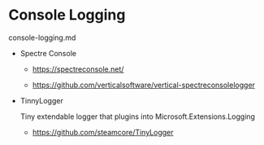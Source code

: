 # Console Logging

console-logging.md

*   Spectre Console

    *   https://spectreconsole.net/

    *   https://github.com/verticalsoftware/vertical-spectreconsolelogger

*   TinnyLogger

    Tiny extendable logger that plugins into Microsoft.Extensions.Logging

    *   https://github.com/steamcore/TinyLogger